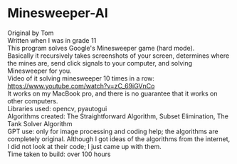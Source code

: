 # Minesweeper-AI
Original by Tom  
Written when I was in grade 11  
This program solves Google's Minesweeper game (hard mode).  
Basically it recursively takes screenshots of your screen, determines where the mines are, send click signals to your computer, and solving Minesweeper for you.  
Video of it solving minesweeper 10 times in a row: https://www.youtube.com/watch?v=zC_69iGVnCo  
It works on my MacBook pro, and there is no guarantee that it works on other computers.  
Libraries used: opencv, pyautogui  
Algorithms created: The Straightforward Algorithm, Subset Elimination, The Tank Solver Algorithm  
GPT use: only for image processing and coding help; the algorithms are completely original. Although I got ideas of the algorithms from the internet, I did not look at their code; I just came up with them.  
Time taken to build: over 100 hours
